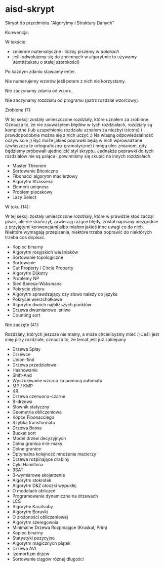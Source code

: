 # aisd-skrypt
Skrypt do przedmiotu "Algorytmy i Struktury Danych"

Konwencja:

W tekście:
- zmienne matematyczne i liczby piszemy w $dolarach$
- jeśli odwołujemy się do zmiennych w algorytmie to używamy \texttt{tekstu o stałej szerokości}

Po każdym zdaniu stawiamy enter.

Nie numerujemy wzorów jeśli potem z nich nie korzystamy.

Nie zaczynamy zdania od wzoru.

Nie zaczynamy rozdziału od programu (patrz rozdział wzorcowy).


Zrobione (7):

W tej sekcji zostały umieszczone rozdziały, które uznałem za zrobione.
Oznacza to, że nie zauważyłem błędów w tych rozdziałach, rozdziały są kompletne (lub uzupełnienie rozdziału uznałem za niezbyt istotne) i prawdopodobnie można się z nich uczyć :)
Na własną odpowiedzialność oczywiście ;)
Być może jakieś poprawki będą w nich wprowadzane (zwłaszcza te ortograficzno-gramatyczne) i mogą ulec zmianom, gdy będziemy próbowali ujednolicić styl skryptu.
Jednakże poprawki do tych rozdziałów nie są palące i powinniśmy się skupić na innych rozdziałach.

- Master Theorem
- Sortowanie Bitoniczne
- Fibonacci algorytm macierzowy
- Algorytm Strassena
- Element uniqness
- Problem plecakowy
- Lazy Select

W toku (14):

W tej sekcji zostały umieszczone rozdziały, które w prawdzie ktoś zaczął pisać, ale nie skończył, zawierają rażące błędy, został napisany niezgodnie z przyjętymi konwencjami albo miałem jakieś inne uwagi co do nich.
Niektóre wymagają przepisania, niektóre trzeba poprawić do niektórych trzeba coś dopisać.

- Kopiec binarny
- Algorytm rosyjskich wieśniaków
- Sortowanie topologiczne
- Sortowanie
- Cut Property / Circle Property
- Algorytm Dijkstry
- Problemy NP
- Sieć Banesa-Waksmana
- Pokrycie zbioru
- Algorytm sprawdzający czy słowo należy do języka
- Pokrycie wierzchołkowe
- Algorytm dwóch najbliższych punktów
- Drzewa dwumianowe leniwe
- Counting sort

Nie zaczęte (41):

Rozdziały, których jeszcze nie mamy, a może chcielibyśmy mieć :)
Jeśli jest imię przy rozdziale, oznacza to, że temat jest już zaklepany

- Drzewa Splay
- Drzewce
- Union-find
- Drzewa przedziałowe
- Hashowanie
- Shift-And
- Wyszukiwanie wzorca za pomocą automatu
- MP / KMP
- KR
- Drzewa czerwono-czarne
- B-drzewa
- Słownik statyczny
- Geometria obliczeniowa
- Kopce Fibonacciego
- Szybka transformata
- Drzewa Bossa
- Bucket sort
- Model drzew decyzyjnych
- Dolna granica min-maks
- Dolne granice 
- Optymalna kolejność mnożenia macierzy
- Drzewa rozpinające drabiny
- Cykl Hamiltona
- 3SAT
- 3-wymiarowe skojarzenie
- Algorytm stokrotek
- Algorytm D&Z otoczki wypukłej
- O modelach obliczeń
- Programowanie dynamiczne na drzewach
- LCS 
- Algorytm Karatsuby
- Algorytm Boruvki
- O złożoności obliczeniowej 
- Algorytm szeregownia
- Minimalne Drzewa Rozpinające (Kruskal, Prim)
- Kopiec binarny
- Statystyki pozycyjne
- Algorytm magicznych piątek
- Drzewa AVL
- Izomorfizm drzew
- Sortowanie ciągów różnej długości
